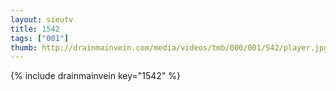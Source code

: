 ```yaml
--- 
layout: sieutv
title: 1542
tags: ["001"]
thumb: http://drainmainvein.com/media/videos/tmb/000/001/542/player.jpg
---
```

{% include drainmainvein key="1542" %} 
